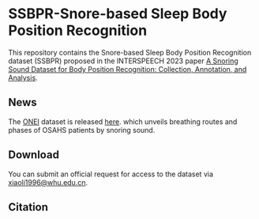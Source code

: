 # SSBPR-Snore-based Sleep Body Position Recognition

This repository contains the Snore-based Sleep Body Position Recognition dataset  (SSBPR) proposed in the INTERSPEECH 2023 paper [A Snoring Sound Dataset for Body Position Recognition: Collection, Annotation, and Analysis](https://arxiv.org/abs/2307.13346).

## News
The [ONEI](https://link.springer.com/chapter/10.1007/978-981-99-8138-0_39) dataset is released [here](https://github.com/emleeee/ONEI). which unveils breathing routes and phases of OSAHS patients by snoring sound.


## Download
You can submit an official request for access to the dataset via xiaoli1996@whu.edu.cn.



## Citation
